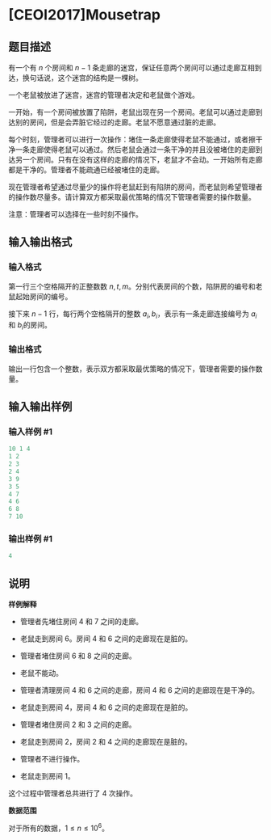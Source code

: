 # [CEOI2017]Mousetrap

## 题目描述

有一个有 $n$ 个房间和 $n-1$ 条走廊的迷宫，保证任意两个房间可以通过走廊互相到达，换句话说，这个迷宫的结构是一棵树。

一个老鼠被放进了迷宫，迷宫的管理者决定和老鼠做个游戏。

一开始，有一个房间被放置了陷阱，老鼠出现在另一个房间。老鼠可以通过走廊到达别的房间，但是会弄脏它经过的走廊。老鼠不愿意通过脏的走廊。

每个时刻，管理者可以进行一次操作：堵住一条走廊使得老鼠不能通过，或者擦干净一条走廊使得老鼠可以通过。然后老鼠会通过一条干净的并且没被堵住的走廊到达另一个房间。只有在没有这样的走廊的情况下，老鼠才不会动。一开始所有走廊都是干净的。管理者不能疏通已经被堵住的走廊。

现在管理者希望通过尽量少的操作将老鼠赶到有陷阱的房间，而老鼠则希望管理者的操作数尽量多。请计算双方都采取最优策略的情况下管理者需要的操作数量。

注意：管理者可以选择在一些时刻不操作。

## 输入输出格式

### 输入格式

第一行三个空格隔开的正整数数 $n,t,m$。分别代表房间的个数，陷阱房的编号和老鼠起始房间的编号。

接下来 $n-1$ 行，每行两个空格隔开的整数 $a_i,b_i$​​，表示有一条走廊连接编号为 $a_i$ 和 $b_i$​​ 的房间。

### 输出格式

输出一行包含一个整数，表示双方都采取最优策略的情况下，管理者需要的操作数量。

## 输入输出样例

### 输入样例 #1

```cpp
10 1 4
1 2
2 3
2 4
3 9
3 5
4 7
4 6
6 8
7 10
```


### 输出样例 #1

```cpp
4
```


## 说明

**样例解释**

- 管理者先堵住房间 $4$ 和 $7$ 之间的走廊。

- 老鼠走到房间 $6$。房间 $4$ 和 $6$ 之间的走廊现在是脏的。

- 管理者堵住房间 $6$ 和 $8$ 之间的走廊。

- 老鼠不能动。

- 管理者清理房间 $4$ 和 $6$ 之间的走廊，房间 $4$ 和 $6$ 之间的走廊现在是干净的。

- 老鼠走到房间 $4$，房间 $4$ 和 $6$ 之间的走廊现在是脏的。

- 管理者堵住房间 $2$ 和 $3$ 之间的走廊。

- 老鼠走到房间 $2$，房间 $2$ 和 $4$ 之间的走廊现在是脏的。

- 管理者不进行操作。

- 老鼠走到房间 $1$。

这个过程中管理者总共进行了 $4$ 次操作。

**数据范围**

对于所有的数据，$1 \le n \le 10^6$。

